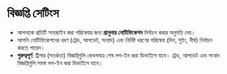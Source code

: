 # **বিজ্ঞপ্তি সেটিংস**

- আপনাকে প্রতিটি সাবস্ক্রাইব করা পরিষেবার জন্য **গ্রানুলার নোটিফিকেশন** নির্বাচন করার অনুমতি দেয়।
- আপনি নোটিফিকেশনের ধরণ (ট্রেড, আপডেট, সংবাদ) এবং নির্দিষ্ট ধরণের পরিষেবা (দিন, সুইং, দীর্ঘ) নির্বাচন করতে পারেন।
- **গুরুত্বপূর্ণ**: ট্রিগার (সতর্কতা) বিজ্ঞপ্তিগুলি কেবলমাত্র শেষ লগ-ইন করা ডিভাইসে যাবে। ট্রেড, আপডেট এবং সংবাদ বিজ্ঞপ্তিগুলি সমস্ত লগ-ইন করা ডিভাইসে যাবে।

